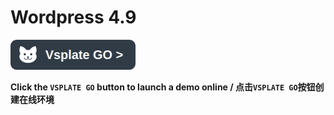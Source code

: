 # Wordpress 4.9

<a href="https://www.vsplate.com/?docker-compose=https://github.com/vsplate/dcenvs/wordpress/4.9"><img alt="VSPLATE GO" src="https://raw.githubusercontent.com/vsplate/images/master/vsgo_btn.png" width="200px"></a>

**Click the `VSPLATE GO` button to launch a demo online / 点击`VSPLATE GO`按钮创建在线环境**